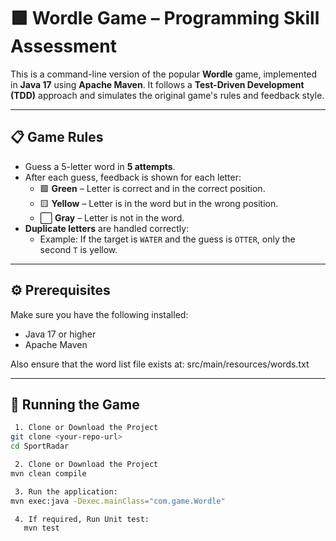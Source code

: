 # 🟩 Wordle Game – Programming Skill Assessment

This is a command-line version of the popular **Wordle** game, implemented in **Java 17** using **Apache Maven**. It follows a **Test-Driven Development (TDD)** approach and simulates the original game's rules and feedback style.

---

## 📋 Game Rules

- Guess a 5-letter word in **5 attempts**.
- After each guess, feedback is shown for each letter:
   - 🟩 **Green** – Letter is correct and in the correct position.
   - 🟨 **Yellow** – Letter is in the word but in the wrong position.
   - ⬜ **Gray** – Letter is not in the word.
- **Duplicate letters** are handled correctly:
   - Example: If the target is `WATER` and the guess is `OTTER`, only the second `T` is yellow.

---

## ⚙️ Prerequisites

Make sure you have the following installed:

- Java 17 or higher
- Apache Maven

Also ensure that the word list file exists at:
src/main/resources/words.txt

---

## 🚀 Running the Game



```bash
 1. Clone or Download the Project
git clone <your-repo-url>
cd SportRadar

 2. Clone or Download the Project
mvn clean compile

 3. Run the application:
mvn exec:java -Dexec.mainClass="com.game.Wordle"

 4. If required, Run Unit test:
   mvn test

